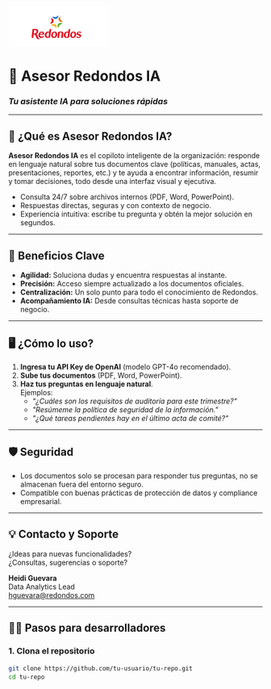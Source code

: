 ![Logo Redondos](logo_redondos.png)

# 🤖 Asesor Redondos IA
### *Tu asistente IA para soluciones rápidas*

---

## 🚀 ¿Qué es Asesor Redondos IA?

**Asesor Redondos IA** es el copiloto inteligente de la organización: responde en lenguaje natural sobre tus documentos clave (políticas, manuales, actas, presentaciones, reportes, etc.) y te ayuda a encontrar información, resumir y tomar decisiones, todo desde una interfaz visual y ejecutiva.

- Consulta 24/7 sobre archivos internos (PDF, Word, PowerPoint).
- Respuestas directas, seguras y con contexto de negocio.
- Experiencia intuitiva: escribe tu pregunta y obtén la mejor solución en segundos.

---

## 🎯 Beneficios Clave

- **Agilidad:** Soluciona dudas y encuentra respuestas al instante.
- **Precisión:** Acceso siempre actualizado a los documentos oficiales.
- **Centralización:** Un solo punto para todo el conocimiento de Redondos.
- **Acompañamiento IA:** Desde consultas técnicas hasta soporte de negocio.

---

## 🖥️ ¿Cómo lo uso?

1. **Ingresa tu API Key de OpenAI** (modelo GPT-4o recomendado).
2. **Sube tus documentos** (PDF, Word, PowerPoint).
3. **Haz tus preguntas en lenguaje natural**.  
   Ejemplos:
   - _"¿Cuáles son los requisitos de auditoría para este trimestre?"_
   - _"Resúmeme la política de seguridad de la información."_
   - _"¿Qué tareas pendientes hay en el último acta de comité?"_

---

## 🛡️ Seguridad

- Los documentos solo se procesan para responder tus preguntas, no se almacenan fuera del entorno seguro.
- Compatible con buenas prácticas de protección de datos y compliance empresarial.

---

## 💡 Contacto y Soporte

¿Ideas para nuevas funcionalidades?  
¿Consultas, sugerencias o soporte?

**Heidi Guevara**  
Data Analytics Lead  
hguevara@redondos.com

---

## 👩‍💻 Pasos para desarrolladores

### 1. **Clona el repositorio**
```bash
git clone https://github.com/tu-usuario/tu-repo.git
cd tu-repo
